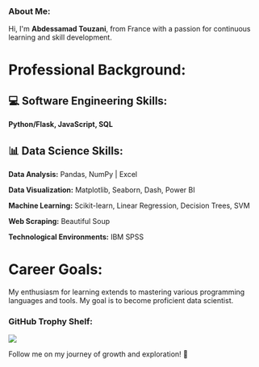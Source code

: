 ### About Me:
Hi, I'm **Abdessamad Touzani**, from France with a passion for continuous learning and skill development.

# **Professional Background:**

## **💻 Software Engineering Skills:**

  **Python/Flask, JavaScript, SQL**

## **📊 Data Science Skills:**

  **Data Analysis:** Pandas, NumPy | Excel

  **Data Visualization:** Matplotlib, Seaborn, Dash, Power BI

  **Machine Learning:** Scikit-learn, Linear Regression, Decision Trees, SVM

  **Web Scraping:** Beautiful Soup

  **Technological Environments:** IBM SPSS

# Career Goals:
My enthusiasm for learning extends to mastering various programming languages and tools. My goal is to become proficient data scientist. 


### GitHub Trophy Shelf:
![](https://github-profile-trophy.vercel.app/?username=AbdessamadTzn&theme=juicyfresh&column=3&margin-w=15&margin-h=15)


Follow me on my journey of growth and exploration! 🚀


